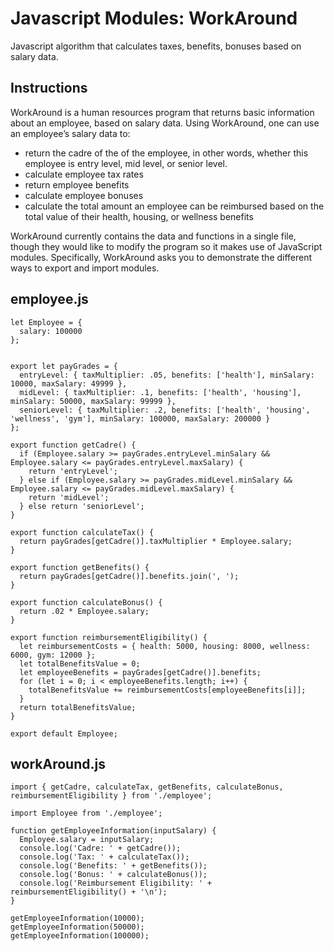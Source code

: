 # Javascript Modules: WorkAround

Javascript algorithm that calculates taxes, benefits, bonuses based on salary
data.

## Instructions

WorkAround is a human resources program that returns basic information about an employee, based on salary data. Using WorkAround, one can use an employee’s salary data to:

- return the cadre of the of the employee, in other words, whether this employee is entry level, mid level, or senior level.
- calculate employee tax rates
- return employee benefits
- calculate employee bonuses
- calculate the total amount an employee can be reimbursed based on the total value of their health, housing, or wellness benefits

WorkAround currently contains the data and functions in a single file, though they would like to modify the program so it makes use of JavaScript modules. Specifically, WorkAround asks you to demonstrate the different ways to export and import modules.


## employee.js
```
let Employee = {
  salary: 100000
};


export let payGrades = {
  entryLevel: { taxMultiplier: .05, benefits: ['health'], minSalary: 10000, maxSalary: 49999 },
  midLevel: { taxMultiplier: .1, benefits: ['health', 'housing'], minSalary: 50000, maxSalary: 99999 },
  seniorLevel: { taxMultiplier: .2, benefits: ['health', 'housing', 'wellness', 'gym'], minSalary: 100000, maxSalary: 200000 }
};

export function getCadre() {
  if (Employee.salary >= payGrades.entryLevel.minSalary && Employee.salary <= payGrades.entryLevel.maxSalary) {
    return 'entryLevel';
  } else if (Employee.salary >= payGrades.midLevel.minSalary && Employee.salary <= payGrades.midLevel.maxSalary) {
    return 'midLevel';
  } else return 'seniorLevel';
}

export function calculateTax() {
  return payGrades[getCadre()].taxMultiplier * Employee.salary;
}

export function getBenefits() {
  return payGrades[getCadre()].benefits.join(', ');
}

export function calculateBonus() {
  return .02 * Employee.salary;
}

export function reimbursementEligibility() {
  let reimbursementCosts = { health: 5000, housing: 8000, wellness: 6000, gym: 12000 };
  let totalBenefitsValue = 0; 
  let employeeBenefits = payGrades[getCadre()].benefits;
  for (let i = 0; i < employeeBenefits.length; i++) {
    totalBenefitsValue += reimbursementCosts[employeeBenefits[i]];
  }
  return totalBenefitsValue;
}

export default Employee;
```

## workAround.js
```
import { getCadre, calculateTax, getBenefits, calculateBonus, reimbursementEligibility } from './employee';

import Employee from './employee';

function getEmployeeInformation(inputSalary) {
  Employee.salary = inputSalary;
  console.log('Cadre: ' + getCadre());
  console.log('Tax: ' + calculateTax());
  console.log('Benefits: ' + getBenefits());
  console.log('Bonus: ' + calculateBonus());
  console.log('Reimbursement Eligibility: ' + reimbursementEligibility() + '\n');
}

getEmployeeInformation(10000);
getEmployeeInformation(50000);
getEmployeeInformation(100000);
```
